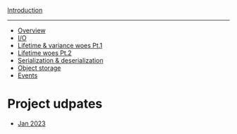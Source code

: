 [Introduction](introduction.md)

---

* [Overview]()
* [I/O]()
* [Lifetime & variance woes Pt.1]()
* [Lifetime woes Pt.2](lifetime-p2.md)
* [Serialization & deserialization]()
* [Object storage]()
* [Events]()

# Project udpates

* [Jan 2023](jan-2023-update.md)
